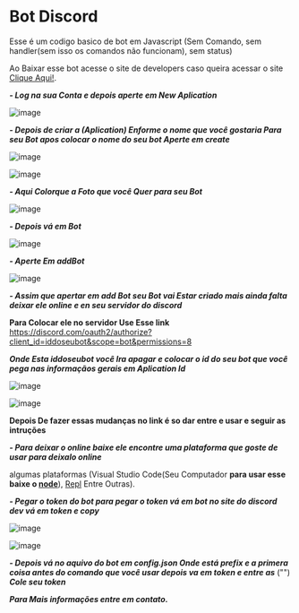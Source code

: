 # Bot Discord
Esse é um codigo basico de bot em Javascript (Sem Comando, sem handler(sem isso os comandos não funcionam), sem status)

Ao Baixar esse bot acesse o site de developers caso queira acessar o site [Clique Aqui!](https://discord.com/developers/applications).

***- Log na sua Conta e depois aperte em New Aplication***

![image](https://user-images.githubusercontent.com/69515195/152193760-37df0363-55c3-4fc2-80e8-28bdb4d495b6.png)

***- Depois de criar a (Aplication) Enforme o nome que você gostaria Para seu Bot apos colocar o nome do seu bot Aperte em create***

![image](https://user-images.githubusercontent.com/69515195/152194301-c8eea99e-e799-46c7-ae4a-b74833526cc9.png)

![image](https://user-images.githubusercontent.com/69515195/152194312-01006e78-49f3-4fc0-b745-5f0e5aaf7167.png)

***- Aqui Colorque a Foto que você Quer para seu Bot***

![image](https://user-images.githubusercontent.com/69515195/152194849-c6064abf-53d0-427b-a6b9-1cb478a4e3aa.png)

***- Depois vá em Bot***

![image](https://user-images.githubusercontent.com/69515195/152195048-71372bbd-c84b-4e12-a7fa-e37d0006f7b7.png)

***- Aperte Em addBot***

![image](https://user-images.githubusercontent.com/69515195/152195158-c972f628-f7ee-4913-84e7-10f4cf36dca5.png)

***- Assim que apertar em add Bot seu Bot vai Estar criado mais ainda falta deixar ele online e en seu servidor do discord***

**Para Colocar ele no servidor Use Esse link** https://discord.com/oauth2/authorize?client_id=iddoseubot&scope=bot&permissions=8

***Onde Esta iddoseubot você Ira apagar e colocar o id do seu bot que você pega nas informaçãos gerais em Aplication Id***

![image](https://user-images.githubusercontent.com/69515195/152196348-59405a4f-7e96-47a3-a2fd-cad942675390.png)

![image](https://user-images.githubusercontent.com/69515195/152196513-f08944a5-4da5-48b3-bbe8-c3e86b868b2a.png)

**Depois De fazer essas mudanças no link é so dar entre e usar e seguir as intruções**

***- Para deixar o online baixe ele encontre uma plataforma que goste de usar para deixalo online***

algumas plataformas (Visual Studio Code(Seu Computador **para usar esse baixe o [node](https://nodejs.org/en/)**), [Repl](https://repl.it/) Entre Outras).

***- Pegar o token do bot para pegar o token vá em bot no site do discord dev vá em token e copy***

![image](https://user-images.githubusercontent.com/69515195/152197830-fa0efb8d-1279-4ab4-a5fe-23d991caa1ef.png)

![image](https://user-images.githubusercontent.com/69515195/152197913-59abb0af-0f02-4324-addb-6d5fcdee86aa.png)

***- Depois vá no aquivo do bot em config.json Onde está prefix e a primera coisa antes do comando que você usar depois va em token e entre as*** ("") ***Cole seu token***


***Para Mais informações entre em contato.***
